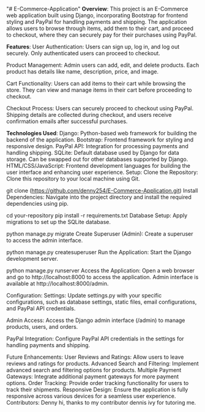 "# E-Commerce-Application" 
**Overview**:
This project is an E-Commerce web application built using Django, incorporating Bootstrap for frontend styling and PayPal for handling payments and shipping. The application allows users to browse through items, add them to their cart, and proceed to checkout, where they can securely pay for their purchases using PayPal.

**Features**:
User Authentication: Users can sign up, log in, and log out securely. Only authenticated users can proceed to checkout.

Product Management: Admin users can add, edit, and delete products. Each product has details like name, description, price, and image.

Cart Functionality: Users can add items to their cart while browsing the store. They can view and manage items in their cart before proceeding to checkout.

Checkout Process: Users can securely proceed to checkout using PayPal. Shipping details are collected during checkout, and users receive confirmation emails after successful purchases.

**Technologies Used**:
Django: Python-based web framework for building the backend of the application.
Bootstrap: Frontend framework for styling and responsive design.
PayPal API: Integration for processing payments and handling shipping.
SQLite: Default database used by Django for data storage. Can be swapped out for other databases supported by Django.
HTML/CSS/JavaScript: Frontend development languages for building the user interface and enhancing user experience.
Setup:
Clone the Repository: Clone this repository to your local machine using Git.


git clone (https://github.com/denny254/E-Commerce-Application.git)
Install Dependencies: Navigate into the project directory and install the required dependencies using pip.


cd your-repository
pip install -r requirements.txt
Database Setup: Apply migrations to set up the SQLite database.


python manage.py migrate
Create Superuser (Admin): Create a superuser to access the admin interface.

python manage.py createsuperuser
Run the Application: Start the Django development server.

python manage.py runserver
Access the Application: Open a web browser and go to http://localhost:8000 to access the application. Admin interface is available at http://localhost:8000/admin.

Configuration:
Settings: Update settings.py with your specific configurations, such as database settings, static files, email configurations, and PayPal API credentials.

Admin Access: Access the Django admin interface (/admin) to manage products, users, and orders.

PayPal Integration: Configure PayPal API credentials in the settings for handling payments and shipping.

Future Enhancements:
User Reviews and Ratings: Allow users to leave reviews and ratings for products.
Advanced Search and Filtering: Implement advanced search and filtering options for products.
Multiple Payment Gateways: Integrate additional payment gateways for more payment options.
Order Tracking: Provide order tracking functionality for users to track their shipments.
Responsive Design: Ensure the application is fully responsive across various devices for a seamless user experience.
Contributors:
Denny hi, thanks to my contributor dennis ivy for tutoring me.

